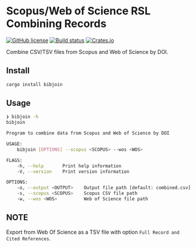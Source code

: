 # Scopus/Web of Science RSL Combining Records

[![GitHub license](https://img.shields.io/github/license/storopoli/bibjoin)](https://github.com/storopoli/bibjoin/blob/main/LICENSE)
[![Build status](https://github.com/storopoli/bibjoin/actions/workflows/ci.yml/badge.svg?branch=main)](https://github.com/storopoli/bibjoin/actions?workflow=Continuous+integration)
[![Crates.io](https://img.shields.io/crates/v/bibjoin.svg)](https://crates.io/crates/bibjoin)

Combine CSV/TSV files from Scopus and Web of Science by DOI.

## Install

```bash
cargo install bibjoin
```

## Usage

```bash
❯ bibjoin -h
bibjoin

Program to combine data from Scopus and Web of Science by DOI

USAGE:
    bibjoin [OPTIONS] --scopus <SCOPUS> --wos <WOS>

FLAGS:
    -h, --help       Print help information
    -V, --version    Print version information

OPTIONS:
    -o, --output <OUTPUT>    Output file path [default: combined.csv]
    -s, --scopus <SCOPUS>    Scopus CSV file path
    -w, --wos <WOS>          Web of Science file path
```

## NOTE

Export from Web Of Science as a TSV file with option `Full Record and Cited References`.
